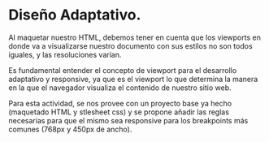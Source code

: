 # Diseño Adaptativo.

Al maquetar nuestro HTML, debemos tener en cuenta que los viewports en donde va a visualizarse nuestro documento con sus estilos no son todos iguales, y las resoluciones varían.

Es fundamental entender el concepto de viewport para el desarrollo adaptativo y responsive, ya que es el viewport lo que determina la manera en la que el navegador visualiza el contenido de nuestro sitio web.

Para esta actividad, se nos provee con un proyecto base ya hecho (maquetado HTML y stlesheet css) y se propone añadir las reglas necesarias para que el mismo sea responsive para los
breakpoints más comunes (768px y 450px de ancho).
